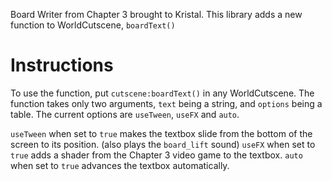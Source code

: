 Board Writer from Chapter 3 brought to Kristal.
This library adds a new function to WorldCutscene, `boardText()`

# Instructions
To use the function, put `cutscene:boardText()` in any WorldCutscene.
The function takes only two arguments, `text` being a string, and `options` being a table.
The current options are `useTween`, `useFX` and `auto`.

`useTween` when set to `true` makes the textbox slide from the bottom of the screen to its position. (also plays the `board_lift` sound)
`useFX` when set to `true` adds a shader from the Chapter 3 video game to the textbox.
`auto` when set to `true` advances the textbox automatically.
